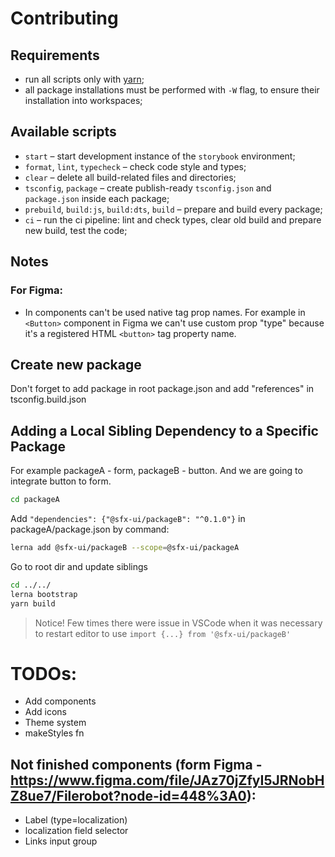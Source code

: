# Contributing

## Requirements

- run all scripts only with [yarn](https://yarnpkg.com/);
- all package installations must be performed with `-W` flag, to ensure their installation into workspaces;

## Available scripts

- `start` – start development instance of the `storybook` environment;
- `format`, `lint`, `typecheck` – check code style and types;
- `clear` – delete all build-related files and directories;
- `tsconfig`, `package` – create publish-ready `tsconfig.json` and `package.json` inside each package;
- `prebuild`, `build:js`, `build:dts`, `build` – prepare and build every package;
- `ci` – run the ci pipeline: lint and check types, clear old build and prepare new build, test the code;




## Notes

### For Figma:
- In components can't be used native tag prop names. For example in `<Button>` component in Figma we can't use custom prop "type" because it's a registered HTML `<button>` tag property name.



## Create new package
Don't forget to add package in root package.json and add "references" in tsconfig.build.json


## Adding a Local Sibling Dependency to a Specific Package

For example packageA - form, packageB - button. And we are going to integrate button to form.
```bash
cd packageA
```

Add `"dependencies": {"@sfx-ui/packageB": "^0.1.0"}` in packageA/package.json by command:
```bash
lerna add @sfx-ui/packageB --scope=@sfx-ui/packageA
```

Go to root dir and update siblings
```bash
cd ../../
lerna bootstrap
yarn build
```

> Notice! Few times there were issue in VSCode when it was necessary to restart editor to use `import {...} from '@sfx-ui/packageB'`




# TODOs:
- Add components
- Add icons
- Theme system
- makeStyles fn


## Not finished components (form Figma - https://www.figma.com/file/JAz70jZfyI5JRNobHZ8ue7/Filerobot?node-id=448%3A0):
- Label (type=localization)
- localization field selector
- Links input group